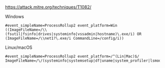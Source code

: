 https://attack.mitre.org/techniques/T1082/

Windows

```
#event_simpleName=ProcessRollup2 event_platform=Win ((ImageFileName=/\\(fsutil|fsinfo|drives|systeminfo|vssadmin|hostname)\.exe/i) OR (ImageFileName=/\\net1?\.exe/i CommandLine=/config/i))
```

Linux/macOS

```
#event_simpleName=ProcessRollup2 event_platform=/^(Lin|Mac)$/ ImageFileName=/\/(systeminfo|systemsetup|df|uname|system_profiler|lsmod|csrutil|kmod|hostname)/
```


